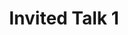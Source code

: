 ---
sequence_id: 1
speaker: 
title: Invited Talk 1
time: 0910
#affil: 
#webpage: 
#abstract: TBD
---